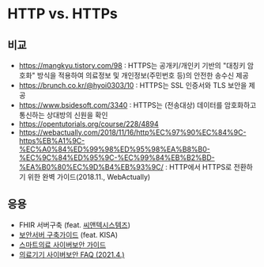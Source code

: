 # HTTP vs. HTTPs 

## 비교

- https://mangkyu.tistory.com/98 : HTTPS는 공개키/개인키 기반의 "대칭키 암호화" 방식을 적용하여 의료정보 및 개인정보(주민번호 등)의 안전한 송수신 제공
- https://brunch.co.kr/@hyoi0303/10 : HTTPS는 SSL 인증서와 TLS 보안을 제공
- https://www.bsidesoft.com/3340 : HTTPS는 (전송대상) 데이터를 암호화하고 통신하는 상대방의 신원을 확인
- https://opentutorials.org/course/228/4894 
- https://webactually.com/2018/11/16/http%EC%97%90%EC%84%9C-https%EB%A1%9C-%EC%A0%84%ED%99%98%ED%95%98%EA%B8%B0-%EC%9C%84%ED%95%9C-%EC%99%84%EB%B2%BD-%EA%B0%80%EC%9D%B4%EB%93%9C/ : HTTP에서 HTTPS로 전환하기 위한 완벽 가이드(2018.11., WebActually)

## 응용 

- FHIR 서버구축 (feat. [씨앤텍시스템즈](https://cntechsystems.tistory.com/category/Health%20Information/FHIR))
- [보안서버 구축가이드](https://www.kisa.or.kr/jsp/common/libraryDown.jsp?folder=012010) (feat. KISA)
- [스마트의료 사이버보안 가이드](https://www.kisa.or.kr/jsp/common/downloadAction.jsp?bno=259&dno=99&fseq=1)
- [의료기기 사이버보안 FAQ (2021.4.)](https://info.khidi.or.kr/board/view?pageNum=1&rowCnt=20&no1=2052&linkId=48855977&refMenuId=MENU01525&menuId=MENU01521&maxIndex=00488563069998&minIndex=00488341909998&schType=0&schText=&schStartDate=&schEndDate=&boardStyle=&categoryId=&continent=&country=)
